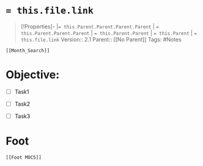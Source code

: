 # `= this.file.link`
>[!Properties]- |`= this.Parent.Parent.Parent.Parent` |  `= this.Parent.Parent.Parent` | `= this.Parent.Parent` | `= this.Parent` | `= this.file.link`
>Version:: 2.1
>Parent:: [[No Parent]]
>Tags: #Notes
```meta-bind-embed
[[Month_Search]]
```
# Objective: 

  - [ ] Task1
  - [ ] Task2
  - [ ] Task3



# Foot
```meta-bind-embed
[[Foot MOC5]]
```